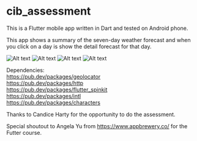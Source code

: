 # cib_assessment

This is a Flutter mobile app written in Dart and tested on Android phone.

This app shows a summary of the seven-day weather forecast and when you click on a day is show the detail forecast for that day.

![Alt text](/screenshot1.png?raw=true "Optional Title")
![Alt text](/screenshot2.png?raw=true "Optional Title")
![Alt text](/screenshot3.png?raw=true "Optional Title")
![Alt text](/screenshot4.png?raw=true "Optional Title")

Dependencies:  
   https://pub.dev/packages/geolocator  
   https://pub.dev/packages/http  
   https://pub.dev/packages/flutter_spinkit  
   https://pub.dev/packages/intl  
   https://pub.dev/packages/characters  

Thanks to Candice Harty for the opportunity to do the assessment.

Special shoutout to Angela Yu from https://www.appbrewery.co/ for the Futter course.
